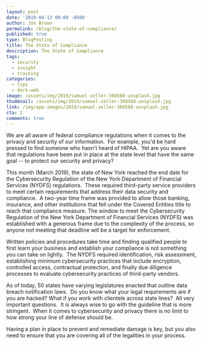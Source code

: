 ```yaml
---
layout: post
date: '2019-04-13 00:00 -0500'
author: Jon Brown
permalink: /blog/the-state-of-compliance/
published: true
type: BlogPosting
title: The State of Compliance
description: The State of Compliance
tags:
  - security
  - insight
  - training
categories:
  - tips
  - dark-web
image: /assets/img/2019/samuel-zeller-360588-unsplash.jpg
thumbnail: /assets/img/2019/samuel-zeller-360588-unsplash.jpg
link: /img/app-images/2019/samuel-zeller-360588-unsplash.jpg
cta: 2
comments: true
---
```

We are all aware of federal compliance regulations when it comes to the
privacy and security of our information.  For example, you'd be hard
pressed to find someone who hasn't heard of HIPAA.  Yet are you aware
that regulations have been put in place at the state level that have the
same goal -- to protect our security and privacy?

This month (March 2019), the state of New York reached the end date for
the Cybersecurity Regulation of the New York Department of Financial
Services (NYDFS) regulations.  These required third-party service
providers to meet certain requirements that address their data security
and compliance.  A two-year time frame was provided to allow those
banking, insurance, and other institutions that fell under the Covered
Entities title to reach that compliance measure. The window to meet the
Cybersecurity Regulation of the New York Department of Financial
Services (NYDFS) was established with a generous frame due to the
complexity of the process, so anyone not meeting that deadline will be a
target for enforcement.

Written policies and procedures take time and finding qualified people
to first learn your business and establish your compliance is not
something you can take on lightly.  The NYDFS required identification,
risk assessment, establishing minimum cybersecurity practices that
include encryption, controlled access, contractual protection, and
finally due diligence processes to evaluate cybersecurity practices of
third-party vendors.

As of today, 50 states have varying legislatures enacted that outline
data breach notification laws.  Do you know what your legal requirements
are if you are hacked? What if you work with clientele across state
lines?  All very important questions.  It is always wise to go with the
guideline that is more stringent.  When it comes to cybersecurity and
privacy there is no limit to how strong your line of defense should be.

Having a plan in place to prevent and remediate damage is key, but you
also need to ensure that you are covering all of the legalities in your
process.
